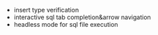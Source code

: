 - insert type verification
- interactive sql tab completion&arrow navigation
- headless mode for sql file execution
